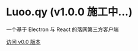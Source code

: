 # Luoo.qy (v1.0.0 施工中...)
一个基于 Electron 与 React 的落网第三方客户端

[访问 v0.0 版本](https://github.com/HuQingyang/Luoo.qy/tree/v0.0)